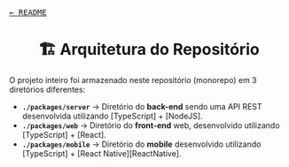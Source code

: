 <kbd>[&larr; README](../../README.md)</kbd>

<h1 align=center>🏗️ Arquitetura do Repositório</h1>

O projeto inteiro foi armazenado neste repositório (monorepo) em 3 diretórios diferentes:

- **`./packages/server`** &rarr; Diretório do **back-end** sendo uma API REST desenvolvida utilizando [TypeScript] + [NodeJS].
- **`./packages/web`** &rarr; Diretório do **front-end** web, desenvolvido utilizando [TypeScript] + [React].
- **`./packages/mobile`** &rarr; Diretório do **mobile** desenvolvido utilizando [TypeScript] + [React Native][ReactNative].
